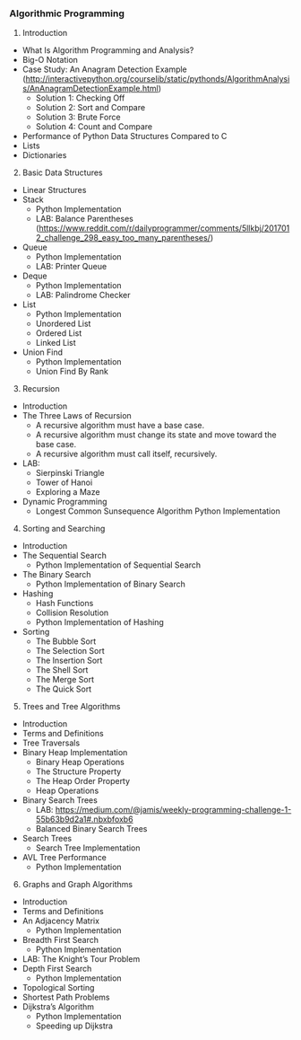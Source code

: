 ### Algorithmic Programming

1. Introduction
  - What Is Algorithm Programming and Analysis?
  - Big-O Notation
  - Case Study: An Anagram Detection Example (http://interactivepython.org/courselib/static/pythonds/AlgorithmAnalysis/AnAnagramDetectionExample.html)
    - Solution 1: Checking Off
    - Solution 2: Sort and Compare
    - Solution 3: Brute Force
    - Solution 4: Count and Compare
  - Performance of Python Data Structures Compared to C
  - Lists
  - Dictionaries
2. Basic Data Structures
  - Linear Structures
  - Stack
    - Python Implementation
    - LAB: Balance Parentheses (https://www.reddit.com/r/dailyprogrammer/comments/5llkbj/2017012_challenge_298_easy_too_many_parentheses/)
  - Queue
    - Python Implementation
    - LAB: Printer Queue
  - Deque
    - Python Implementation
    - LAB: Palindrome Checker
  - List
    - Python Implementation
    - Unordered List
    - Ordered List
    - Linked List
  - Union Find
    - Python Implementation
    - Union Find By Rank
3. Recursion
  - Introduction
  - The Three Laws of Recursion
    - A recursive algorithm must have a base case.
    - A recursive algorithm must change its state and move toward the base case.
    - A recursive algorithm must call itself, recursively.
  - LAB:
    - Sierpinski Triangle
    - Tower of Hanoi
    - Exploring a Maze
  - Dynamic Programming
    - Longest Common Sunsequence Algorithm Python Implementation
4. Sorting and Searching
  - Introduction
  - The Sequential Search
    - Python Implementation of Sequential Search
  - The Binary Search
    - Python Implementation of Binary Search
  - Hashing
    - Hash Functions
    - Collision Resolution
    - Python Implementation of Hashing
  - Sorting
    - The Bubble Sort
    - The Selection Sort
    - The Insertion Sort
    - The Shell Sort
    - The Merge Sort
    - The Quick Sort
5. Trees and Tree Algorithms
  - Introduction
  - Terms and Definitions
  - Tree Traversals
  - Binary Heap Implementation
    - Binary Heap Operations
    - The Structure Property
    - The Heap Order Property
    - Heap Operations
  - Binary Search Trees
    - LAB: https://medium.com/@jamis/weekly-programming-challenge-1-55b63b9d2a1#.nbxbfoxb6
    - Balanced Binary Search Trees
  - Search Trees
    - Search Tree Implementation
  - AVL Tree Performance
    - Python Implementation
6. Graphs and Graph Algorithms
  - Introduction
  - Terms and Definitions
  - An Adjacency Matrix
    - Python Implementation
  - Breadth First Search
    - Python Implementation
  - LAB: The Knight’s Tour Problem
  - Depth First Search
    - Python Implementation
  - Topological Sorting
  - Shortest Path Problems
  - Dijkstra’s Algorithm
    - Python Implementation
    - Speeding up Dijkstra
